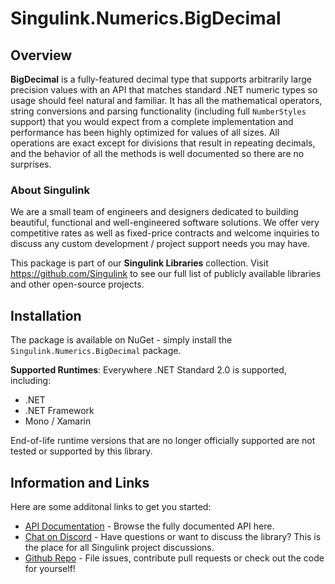<div class="article">

# Singulink.Numerics.BigDecimal

## Overview

**BigDecimal** is a fully-featured decimal type that supports arbitrarily large precision values with an API that matches standard .NET numeric types so usage should feel natural and familiar. It has all the mathematical operators, string conversions and parsing functionality (including full `NumberStyles` support) that you would expect from a complete implementation and performance has been highly optimized for values of all sizes. All operations are exact except for divisions that result in repeating decimals, and the behavior of all the methods is well documented so there are no surprises.

### About Singulink

We are a small team of engineers and designers dedicated to building beautiful, functional and well-engineered software solutions. We offer very competitive rates as well as fixed-price contracts and welcome inquiries to discuss any custom development / project support needs you may have.

This package is part of our **Singulink Libraries** collection. Visit https://github.com/Singulink to see our full list of publicly available libraries and other open-source projects.

## Installation

The package is available on NuGet - simply install the `Singulink.Numerics.BigDecimal` package.

**Supported Runtimes**: Everywhere .NET Standard 2.0 is supported, including:
- .NET
- .NET Framework
- Mono / Xamarin

End-of-life runtime versions that are no longer officially supported are not tested or supported by this library.

## Information and Links

Here are some additonal links to get you started:

- [API Documentation](api/Singulink.Numerics.yml) - Browse the fully documented API here.
- [Chat on Discord](https://discord.gg/EkQhJFsBu6) - Have questions or want to discuss the library? This is the place for all Singulink project discussions.
- [Github Repo](https://github.com/Singulink/Singulink.Numerics.BigDecimal) - File issues, contribute pull requests or check out the code for yourself!

</div>